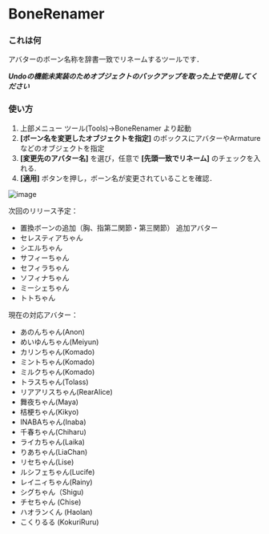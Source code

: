 # BoneRenamer

### これは何 
アバターのボーン名称を辞書一致でリネームするツールです．

***Undoの機能未実装のためオブジェクトのバックアップを取った上で使用してください***

### 使い方
1. 上部メニュー ツール(Tools)→BoneRenamer より起動
2. **[ボーン名を変更したオブジェクトを指定]** のボックスにアバターやArmatureなどのオブジェクトを指定
3. **[変更先のアバター名]** を選び，任意で **[先頭一致でリネーム]** のチェックを入れる.
4. **[適用]** ボタンを押し，ボーン名が変更されていることを確認．

![image](https://user-images.githubusercontent.com/103747350/223913664-77591022-875a-4566-b965-af9375bc2b51.png)

次回のリリース予定：  
- 置換ボーンの追加（胸、指第二関節・第三関節）
 追加アバター  
- セレスティアちゃん
- シエルちゃん
- サフィーちゃん
- セフィラちゃん
- ソフィナちゃん
- ミーシェちゃん
- トトちゃん

現在の対応アバター：   
- あのんちゃん(Anon)
- めいゆんちゃん(Meiyun)
- カリンちゃん(Komado)
- ミントちゃん(Komado)
- ミルクちゃん(Komado)
- トラスちゃん(Tolass)
- リアアリスちゃん(RearAlice)
- 舞夜ちゃん(Maya)
- 桔梗ちゃん(Kikyo)
- INABAちゃん(Inaba)
- 千春ちゃん(Chiharu)
- ライカちゃん(Laika)
- りあちゃん(LiaChan)
- リセちゃん(Lise)
- ルシフェちゃん(Lucife)
- レイニィちゃん(Rainy)
- シグちゃん（Shigu)
- チセちゃん (Chise)
- ハオランくん (Haolan)
- こくりるる (KokuriRuru)
